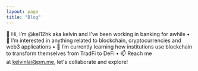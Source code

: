 ```yaml
---
layout: page
title: "Blog"
---
```

👋 Hi, I’m @kel12hk aka kelvin and I've been working in banking for awhile
	•	👀 I’m interested in anything related to blockchain, cryptocurrencies and web3 applications
	•	🌱 I’m currently learning how institutions use blockchain to transform themselves from TradFi to DeFi
	•	📫 Reach me at kelvinlai@pm.me, let's collaborate and explore!
